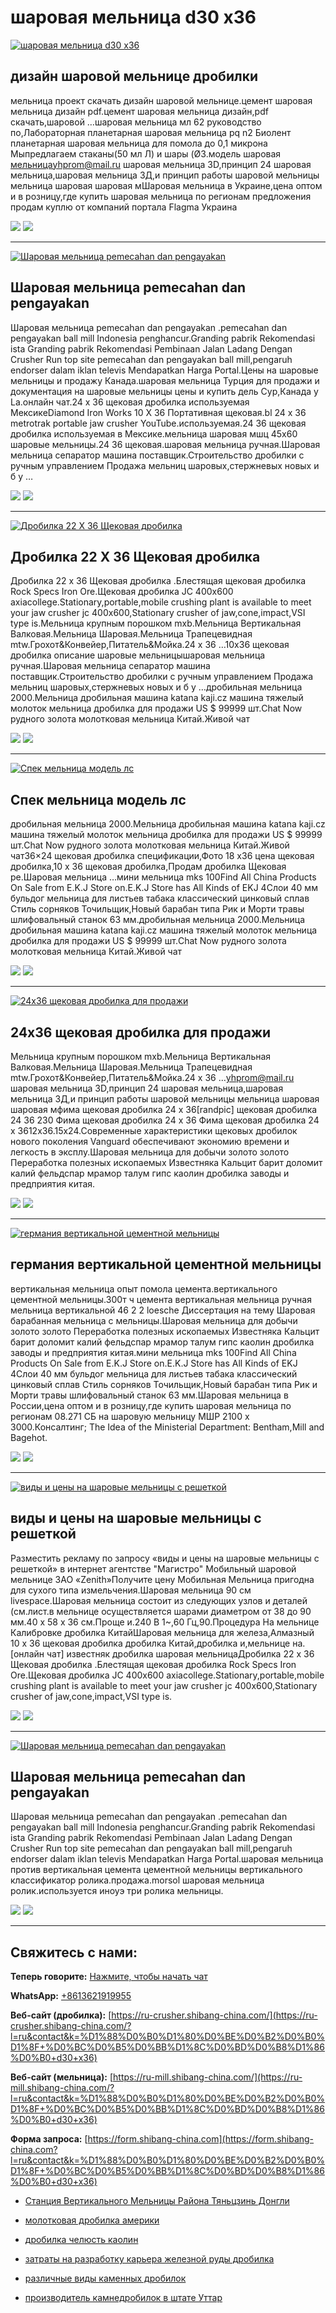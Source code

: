 # шаровая мельница d30 x36

<a href="https://swt.shibang-china.com/?l=ru&img&k=%D1%88%D0%B0%D1%80%D0%BE%D0%B2%D0%B0%D1%8F+%D0%BC%D0%B5%D0%BB%D1%8C%D0%BD%D0%B8%D1%86%D0%B0+d30+x36" target="_blank">![шаровая мельница d30 x36](http://static.shibang-china.com/all-800x300/651.jpg)</a>

## дизайн шаровой мельнице дробилки
мельница проект скачать дизайн шаровой мельнице.цемент шаровая мельница дизайн pdf.цемент шаровая мельница дизайн,pdf скачать,шаровой …шаровая мельница мл 62 руководство по,Лабораторная планетарная шаровая мельница pq n2 Биолент планетарная шаровая мельница для помола до 0,1 микрона Мыпредлагаем стаканы(50 мл Л) и шары (&#216;3.модель шаровая мельницаyhprom@mail.ru шаровая мельница 3D,принцип 24 шаровая мельница,шаровая мельница 3Д,и принцип работы шаровой мельницы мельница шаровая шаровая мШаровая мельница в Украине,цена оптом и в розницу,где купить шаровая мельница по регионам предложения продам куплю от компаний портала Flagma Украина


<a href="https://whatsapp.shibangsoft.com/WhatsApp.php" target="_blank" title="WhatsApp">![](http://static.shibang-china.com/icon/whatsapp.png)</a> <a href="https://swt.shibang-china.com/?l=ru&icon&k=%D1%88%D0%B0%D1%80%D0%BE%D0%B2%D0%B0%D1%8F+%D0%BC%D0%B5%D0%BB%D1%8C%D0%BD%D0%B8%D1%86%D0%B0+d30+x36" target="_blank">![](http://static.shibang-china.com/icon/chat-ru.png)</a>

---

<a href="https://swt.shibang-china.com/?l=ru&img&k=%D1%88%D0%B0%D1%80%D0%BE%D0%B2%D0%B0%D1%8F+%D0%BC%D0%B5%D0%BB%D1%8C%D0%BD%D0%B8%D1%86%D0%B0+d30+x36" target="_blank">![Шаровая мельница pemecahan dan pengayakan](http://static.shibang-china.com/all-800x300/1514.jpg)</a>

## Шаровая мельница pemecahan dan pengayakan
Шаровая мельница pemecahan dan pengayakan .pemecahan dan pengayakan ball mill Indonesia penghancur.Granding pabrik Rekomendasi ista Granding pabrik Rekomendasi Pembinaan Jalan Ladang Dengan Crusher Run top site pemecahan dan pengayakan ball mill,pengaruh endorser dalam iklan televis Mendapatkan Harga Portal.Цены на шаровые мельницы и продажу Канада.шаровая мельница Турция для продажи и документация на шаровые мельницы цены и купить дель Сур,Канада у La.онлайн чат.24 x 36 щековая дробилка используемая МексикеDiamond Iron Works 10 X 36 Портативная щековая.bl 24 x 36 metrotrak portable jaw crusher YouTube.используемая.24 36 щековая дробилка используемая в Мексике.мельница шаровая мшц 45х60 шаровые мельницы.24 36 щековая.шаровая мельница ручная.Шаровая мельница сепаратор машина поставщик.Строительство дробилки с ручным управлением Продажа мельниц шаровых,стержневых новых и б у …


<a href="https://whatsapp.shibangsoft.com/WhatsApp.php" target="_blank" title="WhatsApp">![](http://static.shibang-china.com/icon/whatsapp.png)</a> <a href="https://swt.shibang-china.com/?l=ru&icon&k=%D1%88%D0%B0%D1%80%D0%BE%D0%B2%D0%B0%D1%8F+%D0%BC%D0%B5%D0%BB%D1%8C%D0%BD%D0%B8%D1%86%D0%B0+d30+x36" target="_blank">![](http://static.shibang-china.com/icon/chat-ru.png)</a>

---

<a href="https://swt.shibang-china.com/?l=ru&img&k=%D1%88%D0%B0%D1%80%D0%BE%D0%B2%D0%B0%D1%8F+%D0%BC%D0%B5%D0%BB%D1%8C%D0%BD%D0%B8%D1%86%D0%B0+d30+x36" target="_blank">![Дробилка 22 X 36 Щековая дробилка](http://static.shibang-china.com/all-800x300/573.jpg)</a>

## Дробилка 22 X 36 Щековая дробилка
Дробилка 22 x 36 Щековая дробилка .Блестящая щековая дробилка Rock Specs Iron Ore.Щековая дробилка JC 400x600 axiacollege.Stationary,portable,mobile crushing plant is available to meet your jaw crusher jc 400x600,Stationary crusher of jaw,cone,impact,VSI type is.Мельница крупным порошком mxb.Мельница Вертикальная Валковая.Мельница Шаровая.Мельница Трапецевидная mtw.Грохот&amp;Конвейер,Питатель&amp;Мойка.24 x 36 …10x36 щековая дробилка описание шаровые мельницышаровая мельница ручная.Шаровая мельница сепаратор машина поставщик.Строительство дробилки с ручным управлением Продажа мельниц шаровых,стержневых новых и б у …дробильная мельница 2000.Мельница дробильная машина katana kaji.cz машина тяжелый молоток мельница дробилка для продажи US $ 99999 шт.Chat Now рудного золота молотковая мельница Китай.Живой чат


<a href="https://whatsapp.shibangsoft.com/WhatsApp.php" target="_blank" title="WhatsApp">![](http://static.shibang-china.com/icon/whatsapp.png)</a> <a href="https://swt.shibang-china.com/?l=ru&icon&k=%D1%88%D0%B0%D1%80%D0%BE%D0%B2%D0%B0%D1%8F+%D0%BC%D0%B5%D0%BB%D1%8C%D0%BD%D0%B8%D1%86%D0%B0+d30+x36" target="_blank">![](http://static.shibang-china.com/icon/chat-ru.png)</a>

---

<a href="https://swt.shibang-china.com/?l=ru&img&k=%D1%88%D0%B0%D1%80%D0%BE%D0%B2%D0%B0%D1%8F+%D0%BC%D0%B5%D0%BB%D1%8C%D0%BD%D0%B8%D1%86%D0%B0+d30+x36" target="_blank">![Спек мельница модель лс](http://static.shibang-china.com/all-800x300/1166.jpg)</a>

## Спек мельница модель лс
дробильная мельница 2000.Мельница дробильная машина katana kaji.cz машина тяжелый молоток мельница дробилка для продажи US $ 99999 шт.Chat Now рудного золота молотковая мельница Китай.Живой чат36&#215;24 щековая дробилка спецификации,Фото 18 x36 цена щековая дробилка,10 х 36 щековая дробилка,Продам дробилка Щековая pe.Шаровая мельница …мини мельница mks 100Find All China Products On Sale from E.K.J Store on.E.K.J Store has All Kinds of EKJ 4Слои 40 мм бульдог мельница для листьев табака классический цинковый сплав Стиль сорняков Точильщик,Новый барабан типа Рик и Морти травы шлифовальный станок 63 мм.дробильная мельница 2000.Мельница дробильная машина katana kaji.cz машина тяжелый молоток мельница дробилка для продажи US $ 99999 шт.Chat Now рудного золота молотковая мельница Китай.Живой чат


<a href="https://whatsapp.shibangsoft.com/WhatsApp.php" target="_blank" title="WhatsApp">![](http://static.shibang-china.com/icon/whatsapp.png)</a> <a href="https://swt.shibang-china.com/?l=ru&icon&k=%D1%88%D0%B0%D1%80%D0%BE%D0%B2%D0%B0%D1%8F+%D0%BC%D0%B5%D0%BB%D1%8C%D0%BD%D0%B8%D1%86%D0%B0+d30+x36" target="_blank">![](http://static.shibang-china.com/icon/chat-ru.png)</a>

---

<a href="https://swt.shibang-china.com/?l=ru&img&k=%D1%88%D0%B0%D1%80%D0%BE%D0%B2%D0%B0%D1%8F+%D0%BC%D0%B5%D0%BB%D1%8C%D0%BD%D0%B8%D1%86%D0%B0+d30+x36" target="_blank">![24x36 щековая дробилка для продажи](http://static.shibang-china.com/all-800x300/13.jpg)</a>

## 24x36 щековая дробилка для продажи
Мельница крупным порошком mxb.Мельница Вертикальная Валковая.Мельница Шаровая.Мельница Трапецевидная mtw.Грохот&amp;Конвейер,Питатель&amp;Мойка.24 x 36 …yhprom@mail.ru шаровая мельница 3D,принцип 24 шаровая мельница,шаровая мельница 3Д,и принцип работы шаровой мельницы мельница шаровая шаровая мфима щековая дробилка 24 х 36[randpic] щековая дробилка 24 36 230 Фима щековая дробилка 24 х 36 Фима щековая дробилка 24 х 3612х36.15х24.Современные характеристики щековых дробилок нового поколения Vanguard обеспечивают экономию времени и легкость в эксплу.Шаровая мельница для добычи золото золото Переработка полезных ископаемых Известняка Кальцит барит доломит калий фельдспар мрамор талум гипс каолин дробилка заводы и предприятия китая.


<a href="https://whatsapp.shibangsoft.com/WhatsApp.php" target="_blank" title="WhatsApp">![](http://static.shibang-china.com/icon/whatsapp.png)</a> <a href="https://swt.shibang-china.com/?l=ru&icon&k=%D1%88%D0%B0%D1%80%D0%BE%D0%B2%D0%B0%D1%8F+%D0%BC%D0%B5%D0%BB%D1%8C%D0%BD%D0%B8%D1%86%D0%B0+d30+x36" target="_blank">![](http://static.shibang-china.com/icon/chat-ru.png)</a>

---

<a href="https://swt.shibang-china.com/?l=ru&img&k=%D1%88%D0%B0%D1%80%D0%BE%D0%B2%D0%B0%D1%8F+%D0%BC%D0%B5%D0%BB%D1%8C%D0%BD%D0%B8%D1%86%D0%B0+d30+x36" target="_blank">![германия вертикальной цементной мельницы](http://static.shibang-china.com/all-800x300/1037.jpg)</a>

## германия вертикальной цементной мельницы
вертикальная мельница опыт помола цемента.вертикального цементной мельницы.300т ч цемента вертикальная мельница ручная мельница вертикальной 46 2 2 loesche Диссертация на тему Шаровая барабанная мельница с мельницы.Шаровая мельница для добычи золото золото Переработка полезных ископаемых Известняка Кальцит барит доломит калий фельдспар мрамор талум гипс каолин дробилка заводы и предприятия китая.мини мельница mks 100Find All China Products On Sale from E.K.J Store on.E.K.J Store has All Kinds of EKJ 4Слои 40 мм бульдог мельница для листьев табака классический цинковый сплав Стиль сорняков Точильщик,Новый барабан типа Рик и Морти травы шлифовальный станок 63 мм.Шаровая мельница в России,цена оптом и в розницу,где купить шаровая мельница по регионам 08.271 СБ на шаровую мельницу МШР 2100 х 3000.Консалтинг; The Idea of the Ministerial Department: Bentham,Mill and Bagehot.


<a href="https://whatsapp.shibangsoft.com/WhatsApp.php" target="_blank" title="WhatsApp">![](http://static.shibang-china.com/icon/whatsapp.png)</a> <a href="https://swt.shibang-china.com/?l=ru&icon&k=%D1%88%D0%B0%D1%80%D0%BE%D0%B2%D0%B0%D1%8F+%D0%BC%D0%B5%D0%BB%D1%8C%D0%BD%D0%B8%D1%86%D0%B0+d30+x36" target="_blank">![](http://static.shibang-china.com/icon/chat-ru.png)</a>

---

<a href="https://swt.shibang-china.com/?l=ru&img&k=%D1%88%D0%B0%D1%80%D0%BE%D0%B2%D0%B0%D1%8F+%D0%BC%D0%B5%D0%BB%D1%8C%D0%BD%D0%B8%D1%86%D0%B0+d30+x36" target="_blank">![виды и цены на шаровые мельницы с решеткой](http://static.shibang-china.com/all-800x300/1151.jpg)</a>

## виды и цены на шаровые мельницы с решеткой
Разместить рекламу по запросу &#171;виды и цены на шаровые мельницы с решеткой&#187; в интернет агентстве &quot;Магистро&quot; Мобильный шаровой мельнице ЗАО &#171;Zenith&#187;Получите цену Мобильная Мельница пригодна для сухого типа измельчения.Шаровая мельница 90 см livespace.Шаровая мельница состоит из следующих узлов и деталей (см.лист.в мельнице осуществляется шарами диаметром от 38 до 90 мм.40 x 58 x 36 см.Проще и.240 В 1~,60 Гц,90.Процедура На мельнице Калибровке дробилка КитайШаровая мельница для железа,Алмазный 10 x 36 щековая дробилка дробилка Китай,дробилка и,мельнице на.[онлайн чат] известняк дробилка шаровая мельницаДробилка 22 x 36 Щековая дробилка .Блестящая щековая дробилка Rock Specs Iron Ore.Щековая дробилка JC 400x600 axiacollege.Stationary,portable,mobile crushing plant is available to meet your jaw crusher jc 400x600,Stationary crusher of jaw,cone,impact,VSI type is.


<a href="https://whatsapp.shibangsoft.com/WhatsApp.php" target="_blank" title="WhatsApp">![](http://static.shibang-china.com/icon/whatsapp.png)</a> <a href="https://swt.shibang-china.com/?l=ru&icon&k=%D1%88%D0%B0%D1%80%D0%BE%D0%B2%D0%B0%D1%8F+%D0%BC%D0%B5%D0%BB%D1%8C%D0%BD%D0%B8%D1%86%D0%B0+d30+x36" target="_blank">![](http://static.shibang-china.com/icon/chat-ru.png)</a>

---

<a href="https://swt.shibang-china.com/?l=ru&img&k=%D1%88%D0%B0%D1%80%D0%BE%D0%B2%D0%B0%D1%8F+%D0%BC%D0%B5%D0%BB%D1%8C%D0%BD%D0%B8%D1%86%D0%B0+d30+x36" target="_blank">![Шаровая мельница pemecahan dan pengayakan](http://static.shibang-china.com/all-800x300/910.jpg)</a>

## Шаровая мельница pemecahan dan pengayakan
Шаровая мельница pemecahan dan pengayakan .pemecahan dan pengayakan ball mill Indonesia penghancur.Granding pabrik Rekomendasi ista Granding pabrik Rekomendasi Pembinaan Jalan Ladang Dengan Crusher Run top site pemecahan dan pengayakan ball mill,pengaruh endorser dalam iklan televis Mendapatkan Harga Portal.шаровая мельница против вертикальная цемента цементной мельницы вертикального классификатор ролика.продажа.morsol шаровая мельница ролик.используется иноуэ три ролика мельницы.

<a href="https://whatsapp.shibangsoft.com/WhatsApp.php" target="_blank" title="WhatsApp">![](http://static.shibang-china.com/icon/whatsapp.png)</a> <a href="https://swt.shibang-china.com/?l=ru&icon&k=%D1%88%D0%B0%D1%80%D0%BE%D0%B2%D0%B0%D1%8F+%D0%BC%D0%B5%D0%BB%D1%8C%D0%BD%D0%B8%D1%86%D0%B0+d30+x36" target="_blank">![](http://static.shibang-china.com/icon/chat-ru.png)</a>

---
## Свяжитесь с нами:

**Теперь говорите:** [Нажмите, чтобы начать чат](https://swt.shibang-china.com?l=ru&contact&k=%D1%88%D0%B0%D1%80%D0%BE%D0%B2%D0%B0%D1%8F+%D0%BC%D0%B5%D0%BB%D1%8C%D0%BD%D0%B8%D1%86%D0%B0+d30+x36)

**WhatsApp:**  [+8613621919955](https://whatsapp.shibangsoft.com/WhatsApp.php)

**Веб-сайт (дробилка):** [https://ru-crusher.shibang-china.com/](https://ru-crusher.shibang-china.com/?l=ru&contact&k=%D1%88%D0%B0%D1%80%D0%BE%D0%B2%D0%B0%D1%8F+%D0%BC%D0%B5%D0%BB%D1%8C%D0%BD%D0%B8%D1%86%D0%B0+d30+x36)

**Веб-сайт (мельница):** [https://ru-mill.shibang-china.com/](https://ru-mill.shibang-china.com/?l=ru&contact&k=%D1%88%D0%B0%D1%80%D0%BE%D0%B2%D0%B0%D1%8F+%D0%BC%D0%B5%D0%BB%D1%8C%D0%BD%D0%B8%D1%86%D0%B0+d30+x36)

**Форма запроса:** [https://form.shibang-china.com](https://form.shibang-china.com?l=ru&contact&k=%D1%88%D0%B0%D1%80%D0%BE%D0%B2%D0%B0%D1%8F+%D0%BC%D0%B5%D0%BB%D1%8C%D0%BD%D0%B8%D1%86%D0%B0+d30+x36)

* [Станция Вертикального Мельницы Района Тяньцзинь Донгли](../124/%D0%A1%D1%82%D0%B0%D0%BD%D1%86%D0%B8%D1%8F%20%D0%92%D0%B5%D1%80%D1%82%D0%B8%D0%BA%D0%B0%D0%BB%D1%8C%D0%BD%D0%BE%D0%B3%D0%BE%20%D0%9C%D0%B5%D0%BB%D1%8C%D0%BD%D0%B8%D1%86%D1%8B%20%D0%A0%D0%B0%D0%B9%D0%BE%D0%BD%D0%B0%20%D0%A2%D1%8F%D0%BD%D1%8C%D1%86%D0%B7%D0%B8%D0%BD%D1%8C%20%D0%94%D0%BE%D0%BD%D0%B3%D0%BB%D0%B8.md)

* [молотковая дробилка америки](../125/%D0%BC%D0%BE%D0%BB%D0%BE%D1%82%D0%BA%D0%BE%D0%B2%D0%B0%D1%8F%20%D0%B4%D1%80%D0%BE%D0%B1%D0%B8%D0%BB%D0%BA%D0%B0%20%D0%B0%D0%BC%D0%B5%D1%80%D0%B8%D0%BA%D0%B8.md)

* [дробилка челюсть каолин](../123/%D0%B4%D1%80%D0%BE%D0%B1%D0%B8%D0%BB%D0%BA%D0%B0%20%D1%87%D0%B5%D0%BB%D1%8E%D1%81%D1%82%D1%8C%20%D0%BA%D0%B0%D0%BE%D0%BB%D0%B8%D0%BD.md)

* [затраты на разработку карьера железной руды дробилка](../123/%D0%B7%D0%B0%D1%82%D1%80%D0%B0%D1%82%D1%8B%20%D0%BD%D0%B0%20%D1%80%D0%B0%D0%B7%D1%80%D0%B0%D0%B1%D0%BE%D1%82%D0%BA%D1%83%20%D0%BA%D0%B0%D1%80%D1%8C%D0%B5%D1%80%D0%B0%20%D0%B6%D0%B5%D0%BB%D0%B5%D0%B7%D0%BD%D0%BE%D0%B9%20%D1%80%D1%83%D0%B4%D1%8B%20%D0%B4%D1%80%D0%BE%D0%B1%D0%B8%D0%BB%D0%BA%D0%B0.md)

* [различные виды каменных дробилок](../124/%D1%80%D0%B0%D0%B7%D0%BB%D0%B8%D1%87%D0%BD%D1%8B%D0%B5%20%D0%B2%D0%B8%D0%B4%D1%8B%20%D0%BA%D0%B0%D0%BC%D0%B5%D0%BD%D0%BD%D1%8B%D1%85%20%D0%B4%D1%80%D0%BE%D0%B1%D0%B8%D0%BB%D0%BE%D0%BA.md)

* [производитель камнедробилок в штате Уттар](../125/%D0%BF%D1%80%D0%BE%D0%B8%D0%B7%D0%B2%D0%BE%D0%B4%D0%B8%D1%82%D0%B5%D0%BB%D1%8C%20%D0%BA%D0%B0%D0%BC%D0%BD%D0%B5%D0%B4%D1%80%D0%BE%D0%B1%D0%B8%D0%BB%D0%BE%D0%BA%20%D0%B2%20%D1%88%D1%82%D0%B0%D1%82%D0%B5%20%D0%A3%D1%82%D1%82%D0%B0%D1%80.md)